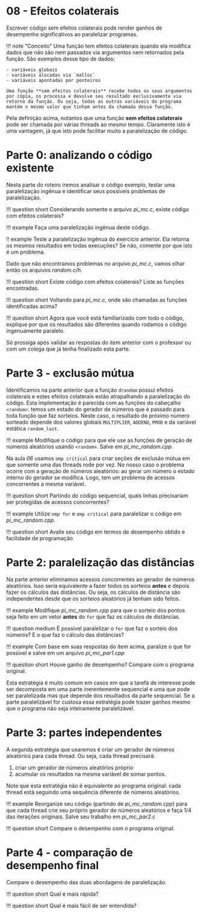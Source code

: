 # 08 - Efeitos colaterais

Escrever código sem efeitos colaterais pode render ganhos de desempenho significativos ao paralelizar programas.

!!! note "Conceito"
    Uma função tem efeitos colaterais quando ela modifica dados que não são nem passados via argumentos nem retornados
    pela função. São exemplos desse tipo de dados:
    
    - variáveis globais
    - variáveis alocadas via `malloc`
    - variáveis apontadas por ponteiros
    
    Uma função **sem efeitos colaterais** recebe todos os seus argumentos por cópia, os processa e devolve seu resultado exclusivamente via retorno da função. Ou seja, todas as outras variáveis do programa mantém o mesmo valor que tinham antes da chamada dessa função.
    
Pela definição acima, notamos que uma função **sem efeitos colaterais** pode ser chamada por várias threads ao mesmo tempo. Claramente isto é uma vantagem, já que isto pode facilitar muito a paralelização de código. 

# Parte 0: analizando o código existente

Nesta parte do roteiro iremos analisar o código exemplo, testar uma paralelização ingênua e identificar seus possíveis problemas de paralelização.

!!! question short
    Considerando somente o arquivo *pi_mc.c*, existe código com  efeitos colaterais? 
    
!!! example
    Faça uma paralelização ingênua deste código.

!! example 
    Teste a paralelização ingênua do exercício anterior. Ela retorna os mesmos resultados em todas execuções? Se não, comente por que isto é um problema.

Dado que não encontramos problemas no arquivo *pi_mc.c*, vamos olhar então os arquivos *random.c/h*. 

!!! question short
    Existe código com efeitos colaterais? Liste as funções encontradas.

!!! question short
    Voltando para *pi_mc.c*, onde são chamadas as funções identificadas acima?
    
!!! question short
    Agora que você está familiarizado com todo o código, explique por que os resultados são diferentes quando rodamos o código ingenuamente paralelo.

Só prossiga após validar as respostas do item anterior com o professor ou com um colega que já tenha finalizado esta parte.

# Parte 3 - exclusão mútua

Identificamos na parte anterior que a função `drandom` possui efeitos colaterais e estes efeitos colaterais estão atrapalhando a paralelização do código. Esta implementação é parecida com as funções do cabeçalho `<random>`: temos um estado do gerador de números que é passado para toda função que faz sorteios. Neste caso, o resultado do próximo número sorteado depende dos valores globais `MULTIPLIER`, `ADDEND`, `PMOD` e da variável estática `random_last`.

!!! example 
    Modifique o código para que ele use as funções de geração de números aleatórios usando `<random>`. Salve em *pi_mc_random.cpp*.

Na aula *06* usamos `omp critical` para criar seções de exclusão mútua em que somente uma das threads rode por vez. No nosso caso o problema ocorre com a geração de números aleatórios: ao gerar um número o estado interno do gerador se modifica. Logo, tem um problema de acessos concorrentes a mesma variável.

!!! question short
    Partindo do código sequencial, quais linhas precisariam ser protegidas de acessos concorrentes?

!!! example 
    Utilize `omp for` e  `omp critical` para paralelizar o código em *pi_mc_random.cpp*. 
    
!!! question short
    Avalie seu código em termos de desempenho obtido e facilidade de programação 

# Parte 2: paralelização das distâncias

Na parte anterior eliminamos acessos concorrentes ao gerador de números aleatórios. Isso seria equivalente a fazer todos os sorteios **antes** e depois fazer os cálculos das distâncias. Ou seja, os cálculos de distância são independentes desde que os sorteios aleatórios já tenham sido feitos. 

!!! example 
    Modifique *pi_mc_random.cpp* para que o sorteio dos pontos seja feito em um vetor **antes** do `for` que faz os cálculos de distâncias. 

!!! question medium 
    É possível paralelizar o `for` que faz o sorteio dos números? E o que faz o cálculo das distâncias? 

!!! example 
    Com base em suas respostas do item acima, paralize o que for possível e salve em um arquivo *pi_mc_par1.cpp*

!!! question short
    Houve ganho de desempenho? Compare com o programa original.

Esta estratégia é muito comum em casos em que a tarefa de interesse pode ser decomposta em uma parte inerentemente sequencial e uma que pode ser paralelizada mas que depende dos resultados da parte sequencial. Se a parte paralelizável for custosa essa estratégia pode trazer ganhos mesmo que o programa não seja inteiramente paralelizável. 

# Parte 3: partes independentes

A segunda estratégia que usaremos é criar um gerador de números aleatórios para cada thread. Ou seja, cada thread precisará:

1. criar um gerador de números aleatórios próprio
1. acumular os resultados na mesma variável de somar pontos. 

Note que esta estratégia não é equivalente ao programa original: cada thread está seguindo uma sequência diferente de números aleatórios. 

!!! example 
    Reorganize seu código (partindo de *pi_mc_random.cpp*) para que cada thread crie seu próprio gerador de números aleatórios e faça 1/4 das iterações originais. Salve seu trabalho em *pi_mc_par2.c*

!!! question short 
    Compare o desempenho com o programa original. 

# Parte 4 - comparação de desempenho final

Compare o desempenho das duas abordagens de paralelização. 

!!! question short
    Qual é mais rápida?
    
!!! question short
    Qual é mais fácil de ser entendida?
    
